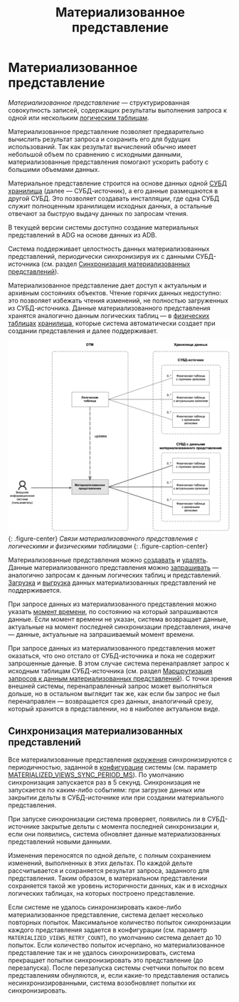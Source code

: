 ﻿---
layout: default
title: Материализованное представление
nav_order: 6
parent: Основные понятия
grand_parent: Обзор понятий, компонентов и связей
has_children: false
has_toc: false
---

# Материализованное представление

_Материализованное представление_ — структурированная совокупность записей, содержащих результаты выполнения запроса
к одной или нескольким [логическим таблицам](../Логическая_таблица/Логическая_таблица.md). 

Материализованное представление позволяет предварительно вычислить результат запроса и сохранить его для будущих 
использований. Так как результат вычислений обычно имеет небольшой объем по сравнению с исходными данными, 
материализованные представления помогают ускорить работу с большими объемами данных.

Материальное представление строится на основе данных одной [СУБД](../../../Введение/Поддерживаемые_СУБД_хранилища/Поддерживаемые_СУБД_хранилища.md) 
[хранилища](../Хранилище_данных/Хранилище_данных.md) (далее — СУБД-источник), а его данные размещаются в другой СУБД. 
Это позволяет создавать инсталляции, где одна СУБД служит полноценным хранилищем исходных данных, а остальные 
отвечают за быструю выдачу данных по запросам чтения.

В текущей версии системы доступно создание материальных представлений в ADG на основе данных из ADB.

Система поддерживает целостность данных материализованных представлений, периодически синхронизируя их с 
данными СУБД-источника (см. раздел [Синхронизация материализованных представлений](#синхронизация-материализованных-представлений)).

Материализованное представление дает доступ к актуальным и архивным состояниях объектов. Чтение горячих 
данных недоступно: это позволяет избежать чтения изменений, не полностью загруженных из СУБД-источника. Данные 
материализованного представления хранятся аналогично данным логических таблиц — в [физических таблицах](../Физическая_таблица/Физическая_таблица.md)
[хранилища](../Хранилище_данных/Хранилище_данных.md), которые система автоматически создает при создании представления 
и далее поддерживает.

![](Материализованное_представление.png)
{: .figure-center}
*Связи материализованного представления с логическими и физическими таблицами*
{: .figure-caption-center}

Материализованные представления можно [создавать](../../../Работа_с_системой/Управление_схемой_данных/Создание_материализованного_представления/Создание_материализованного_представления.md)
и [удалять](../../../Работа_с_системой/Управление_схемой_данных/Удаление_материализованного_представления/Удаление_материализованного_представления.md).
Данные материализованного представления можно [запрашивать](../../../Работа_с_системой/Запрос_данных/Запрос_данных.md) 
— аналогично запросам к данным логических таблиц и представлений.  
[Загрузка](./../../Работа_с_системой/Загрузка_данных/Загрузка_данных.md) и [выгрузка](../../../Работа_с_системой/Выгрузка_данных/Выгрузка_данных.md) 
данных материализованных представлений не поддерживается.

При запросе данных из материализованного представления можно указать [момент времени](../../../Справочная_информация/Запросы_SQLplus/SELECT/SELECT.md#sect_for_system_time),
по состоянию на который запрашиваются данные. Если момент времени не указан, система возвращает данные, актуальные
на момент последней синхронизации представления, иначе — данные, актуальные на запрашиваемый момент времени. 

При запросе данных из материализованного представления может оказаться, что оно отстало от СУБД-источника и 
пока не содержит запрошенные данные. В этом случае система перенаправляет запрос к исходным таблицам СУБД-источника
(см. раздел [Маршрутизация запросов к данным материализованных представлений](../../../Работа_с_системой/Запрос_данных/Маршрутизация_запросов_к_данным/Маршрутизация_запросов_к_данным.md#маршрутизация-запросов-к-данным-материализованных-представлений)).
С точки зрения внешней системы, перенаправленный запрос может выполняться дольше, но в остальном выглядит так же, как
если бы запрос не был перенаправлен — возвращается срез данных, аналогичный срезу, который хранится в представлении,
но в наиболее актуальном виде.

## Синхронизация материализованных представлений

Все материализованные представления [окружения](../Окружение/Окружение.md) синхронизируются с периодичностью, 
заданной в [конфигурации](../../../Эксплуатация/Конфигурация/Конфигурация.md) 
системы (см. параметр [MATERIALIZED_VIEWS_SYNC_PERIOD_MS](../../../Эксплуатация/Конфигурация/Конфигурация.md#param_mat_view_sync_period)). 
По умолчанию синхронизация запускается раз в 5 секунд.
Синхронизация не запускается по каким-либо событиям: при загрузке данных или закрытии дельты в СУБД-источнике или 
при создании материального представления.

При запуске синхронизации система проверяет, появились ли в СУБД-источнике закрытые дельты с момента последней
синхронизации и, если они появились, система обновляет данные материализованных представлений новыми данными.

Изменения переносятся по одной дельте, с полным сохранением изменений, выполненных в этих дельтах. По
каждой дельте рассчитывается и сохраняется результат запроса, заданного для представления. Таким образом, 
в материальном представлении сохраняется такой же уровень историчности данных, как и в исходных логических таблицах, 
на которых построено представление.

Если системе не удалось синхронизировать какое-либо материализованное представление, система делает несколько 
повторных попыток. Максимальное количество попыток синхронизации каждого представления задается в конфигурации (см. параметр `MATERIALIZED_VIEWS_RETRY_COUNT`), 
по умолчанию система делает до 10 попыток. Если количество попыток исчерпано, но 
материализованное представление так и не удалось синхронизировать, система прекращает попытки синхронизировать это 
представление (до перезапуска). После перезапуска системы счетчики попыток по всем представлениям обнуляются, и, если 
какие-то представления остались несинхронизированными, система возобновляет попытки их синхронизировать.